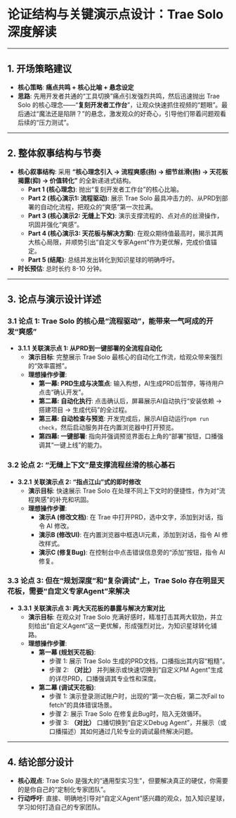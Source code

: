 # 论证结构与关键演示点设计：Trae Solo 深度解读

---

## 1. 开场策略建议

*   **核心策略**: **痛点共鸣 + 核心比喻 + 悬念设定**
*   **思路**: 先用开发者共通的“工具切换”痛点引发强烈共鸣，然后迅速抛出 Trae Solo 的核心理念——“**复刻开发者工作台**”，让观众快速抓住视频的“题眼”。最后通过“魔法还是陷阱？”的悬念，激发观众的好奇心，引导他们带着问题观看后续的“压力测试”。

---

## 2. 整体叙事结构与节奏

*   **核心叙事结构**: 采用 **“核心理念引入 -> 流程爽感(扬) -> 细节丝滑(扬) -> 天花板揭露(抑) -> 价值转化”** 的全新递进式结构。
    *   **Part 1 (核心理念)**: 抛出“复刻开发者工作台”的核心比喻。
    *   **Part 2 (核心演示1: 流程驱动)**: 展示 Trae Solo 最具冲击力的、从PRD到部署的自动化流程，把观众的“爽感”第一次拉满。
    *   **Part 3 (核心演示2: 无缝上下文)**: 演示支撑流程的、点对点的丝滑操作，巩固并强化“爽感”。
    *   **Part 4 (核心演示3: 天花板与解决方案)**: 在观众期待值最高时，揭示其两大核心局限，并顺势引出“自定义专家Agent”作为更优解，完成价值锚定。
    *   **Part 5 (结尾)**: 总结并发出转化到知识星球的明确呼吁。
*   **时长预估**: 总时长约 8-10 分钟。

---

## 3. 论点与演示设计详述

### 3.1 论点 1: Trae Solo 的核心是“流程驱动”，能带来一气呵成的开发“爽感”

*   **3.1.1 关联演示点 1: 从PRD到一键部署的全流程自动化**
    *   **演示目标**: 完整展示 Trae Solo 最核心的自动化工作流，给观众带来强烈的“效率震撼”。
    *   **理想操作步骤**:
        *   **第一幕: PRD生成与决策点**: 输入构想，AI生成PRD后暂停，等待用户点击“确认开发”。
        *   **第二幕: 自动化执行**: 点击确认后，屏幕展示AI自动执行“安装依赖 -> 搭建项目 -> 生成代码”的全过程。
        *   **第三幕: 自动检查与预览**: 开发完成后，展示AI自动运行`npm run check`，然后启动服务并在内置浏览器中打开预览。
        *   **第四幕: 一键部署**: 指向并强调预览界面右上角的“部署”按钮，口播强调其“一键上线”的能力。

### 3.2 论点 2: “无缝上下文”是支撑流程丝滑的核心基石

*   **3.2.1 关联演示点 2: “指点江山”式的即时修改**
    *   **演示目标**: 快速展示 Trae Solo 在处理不同上下文时的便捷性，作为对“流程爽感”的补充和巩固。
    *   **理想操作步骤**:
        *   **演示A (修改文档)**: 在 Trae 中打开PRD，选中文字，添加到对话，指令 AI 修改。
        *   **演示B (修改UI)**: 在内置浏览器中框选UI元素，添加到对话，指令 AI 修改样式。
        *   **演示C (修复Bug)**: 在控制台中点击错误信息旁的“添加”按钮，指令 AI 修复。

### 3.3 论点 3: 但在“规划深度”和“复杂调试”上，Trae Solo 存在明显天花板，需要“自定义专家Agent”来解决

*   **3.3.1 关联演示点 3: 两大天花板的暴露与解决方案对比**
    *   **演示目标**: 在观众对 Trae Solo 充满好感时，精准打击其两大软肋，并立刻给出“自定义Agent”这一更优解，形成强烈对比，为知识星球转化铺路。
    *   **理想操作步骤**:
        *   **第一幕 (规划天花板)**:
            *   步骤 1: 展示 Trae Solo 生成的PRD文档，口播指出其内容“粗糙”。
            *   步骤 2: **（对比）** 并列展示或快速切换到“自定义PM Agent”生成的详尽PRD，口播强调其专业性和深度。
        *   **第二幕 (调试天花板)**:
            *   步骤 1: 演示登录测试账户时，出现的“第一次白板，第二次Fail to fetch”的具体错误场景。
            *   步骤 2: 展示 Trae Solo 在修复此Bug时，陷入无效循环。
            *   步骤 3: **（对比）** 口播切换到“自定义Debug Agent”，并展示（或口播描述）其如何通过几轮专业的调试最终解决问题。

---

## 4. 结论部分设计

*   **核心观点**: Trae Solo 是强大的“通用型实习生”，但要解决真正的硬仗，你需要的是你自己的“定制化专家团队”。
*   **行动呼吁**: 直接、明确地引导对“自定义Agent”感兴趣的观众，加入知识星球，学习如何打造自己的专家团队。 